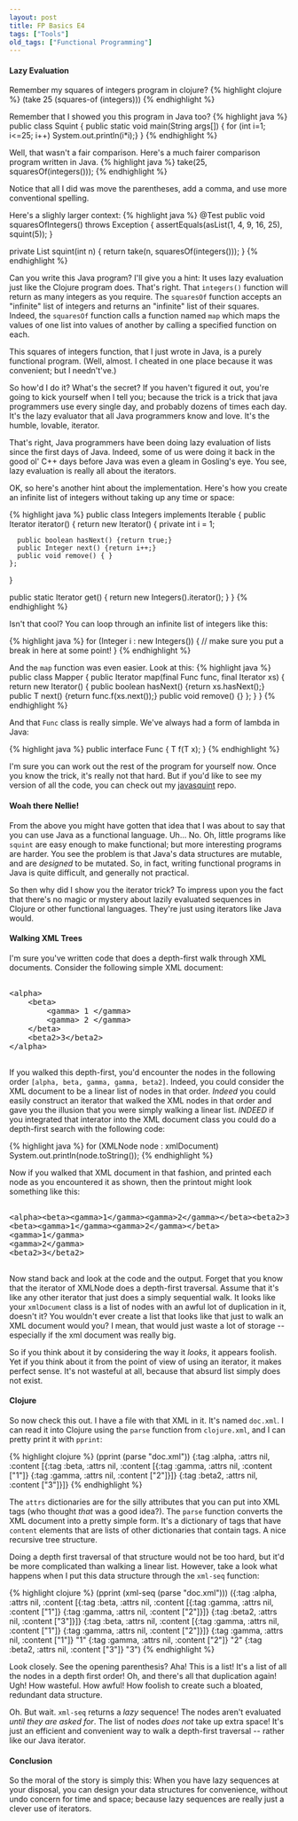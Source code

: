 ```yaml
---
layout: post
title: FP Basics E4
tags: ["Tools"]
old_tags: ["Functional Programming"]
---
```

#### Lazy Evaluation

Remember my squares of integers program in clojure?
{% highlight  clojure %}
(take 25 (squares-of (integers)))
{% endhighlight %}
	
Remember that I showed you this program in Java too?
{% highlight java %}
public class Squint {
  public  static  void  main(String  args[])  {
    for  (int  i=1;  i<=25;  i++)
      System.out.println(i*i);}
}
{% endhighlight %}

Well, that wasn't a fair comparison.  Here's a much fairer comparison program written in Java.
{% highlight java %}
take(25, squaresOf(integers()));
{% endhighlight %}
	
Notice that all I did was move the parentheses, add a comma, and use more conventional spelling.  

Here's a slighly larger context:
{% highlight java %}
@Test
public void squaresOfIntegers() throws Exception {
  assertEquals(asList(1, 4, 9, 16, 25), squint(5));
}
 
private List<Integer> squint(int n) {
  return take(n, squaresOf(integers()));
}
{% endhighlight %}	

Can you write this Java program?  I'll give you a hint: It uses lazy evaluation just like the Clojure program does.  That's right.  That `integers()` function will return as many integers as you require.  The `squaresOf` function accepts an "infinite" list of integers and returns an "infinite" list of their squares.  Indeed, the `squaresOf` function calls a function named `map` which maps the values of one list into values of another by calling a specified function on each.  

This squares of integers function, that I just wrote in Java, is a purely functional program.  (Well, almost.  I cheated in one place because it was convenient; but I needn't've.)

So how'd I do it?   What's the secret?  If you haven't figured it out, you're going to kick yourself when I tell you; because the trick is a trick that java programmers use every single day, and probably dozens of times each day.  It's the lazy evaluator that all Java programmers know and love.  It's the humble, lovable, iterator.

That's right, Java programmers have been doing lazy evaluation of lists since the first days of Java.  Indeed, some of us were doing it back in the good ol' C++ days before Java was even a gleam in Gosling's eye.  You see, lazy evaluation is really all about the iterators.

OK, so here's another hint about the implementation.  Here's how you create an infinite list of integers without taking up any time or space:

{% highlight java %}
public class Integers implements Iterable<Integer> {
  public Iterator<Integer> iterator() {
    return new Iterator<Integer>() {
      private int i = 1;

      public boolean hasNext() {return true;}
      public Integer next() {return i++;}
      public void remove() { }
    };
  }

  public static Iterator<Integer> get() {
    return new Integers().iterator();
  }
}
{% endhighlight %}	

Isn't that cool?  You can loop through an infinite list of integers like this:

{% highlight java %}
for (Integer i : new Integers()) {
	// make sure you put a break in here at some point!
}
{% endhighlight %}

And the `map` function was even easier.  Look at this:
{% highlight java %}
public class Mapper<T> {
  public Iterator<T> map(final Func<T> func, final Iterator<T> xs) {
    return new Iterator<T>() {
      public boolean hasNext() {return xs.hasNext();}
      public T next() {return func.f(xs.next());}
      public void remove() {}
    };
  }
}
{% endhighlight %}

And that `Func` class is really simple.  We've always had a form of lambda in Java:

{% highlight java %}
public interface Func<T> {
  T f(T x);
}
{% endhighlight %}

I'm sure you can work out the rest of the program for yourself now.  Once you know the trick, it's really not that hard.  But if you'd like to see my version of all the code, you can check out my [javasquint](https://github.com/unclebob/javasquint/tree/master/src/squint) repo.

#### Woah there Nellie!
From the above you might have gotten that idea that I was about to say that you can use Java as a functional language.  Uh... No.  Oh, little programs like `squint` are easy enough to make functional; but more interesting programs are harder.  You see the problem is that Java's data structures are mutable, and are _designed_ to be mutated.  So, in fact, writing functional programs in Java is quite difficult, and generally not practical.

So then why did I show you the iterator trick?  To impress upon you the fact that there's no magic or mystery about lazily evaluated sequences in Clojure or other functional languages.  They're just using iterators like Java would.  

#### Walking XML Trees
I'm sure you've written code that does a depth-first walk through XML documents.  Consider the following simple XML document:
<pre>
	
&lt;alpha>
	&lt;beta>
		&lt;gamma> 1 &lt;/gamma>
		&lt;gamma> 2 &lt;/gamma>
	&lt;/beta>
	&lt;beta2>3&lt;/beta2>
&lt;/alpha>

</pre>

If you walked this depth-first, you'd encounter the nodes in the following order `[alpha, beta, gamma, gamma, beta2]`.  Indeed, you could consider the XML document to be a linear list of nodes in that order.  _Indeed_ you could easily construct an iterator that walked the XML nodes in that order and gave you the illusion that you were simply walking a linear list.  _INDEED_ if you integrated that interator into the XML document class you could do a depth-first search with the following code:

{% highlight java %}
for (XMLNode node : xmlDocument) 
  System.out.println(node.toString());
{% endhighlight %}

Now if you walked that XML document in that fashion, and printed each node as you encountered it as shown, then the printout might look something like this:
<pre>
	
&lt;alpha>&lt;beta>&lt;gamma>1&lt;/gamma>&lt;gamma>2&lt;/gamma>&lt;/beta>&lt;beta2>3&lt;/beta2>&lt;/alpha>
&lt;beta>&lt;gamma>1&lt;/gamma>&lt;gamma>2&lt;/gamma>&lt;/beta>
&lt;gamma>1&lt;/gamma>
&lt;gamma>2&lt;/gamma>
&lt;beta2>3&lt;/beta2>

</pre>

Now stand back and look at the code and the output.  Forget that you know that the iterator of XMLNode does a depth-first traversal.  Assume that it's like any other iterator that just does a simply sequential walk.  It looks like your `xmlDocument` class is a list of nodes with an awful lot of duplication in it, doesn't it?  You wouldn't ever create a list that looks like that just to walk an XML document would you?  I mean, that would just waste a lot of storage -- especially if the xml document was really big.  

So if you think about it by considering the way it _looks_, it appears foolish.  Yet if you think about it from the point of view of using an iterator, it makes perfect sense.  It's not wasteful at all, because that absurd list simply does not exist.  

#### Clojure
So now check this out.  I have a file with that XML in it.  It's named `doc.xml`.  I can read it into Clojure using the `parse` function from `clojure.xml`, and I can pretty print it with `pprint`:

{% highlight clojure %}
(pprint (parse "doc.xml"))
{:tag :alpha,
 :attrs nil,
 :content
 [{:tag :beta,
   :attrs nil,
   :content
   [{:tag :gamma, :attrs nil, :content ["1"]}
    {:tag :gamma, :attrs nil, :content ["2"]}]}
  {:tag :beta2, :attrs nil, :content ["3"]}]}
{% endhighlight %}

The `attrs` dictionaries are for the silly attributes that you can put into XML tags (who thought _that_ was a good idea?).  The `parse` function converts the XML document into a pretty simple form.  It's a dictionary of tags that have `content` elements that are lists of other dictionaries that contain tags.  A nice recursive tree structure.

Doing a depth first traversal of that structure would not be too hard, but it'd be more complicated than walking a linear list.  However, take a look what happens when I put this data structure through the `xml-seq` function:

{% highlight clojure %}
(pprint (xml-seq (parse "doc.xml")))
({:tag :alpha,
  :attrs nil,
  :content
  [{:tag :beta,
    :attrs nil,
    :content
    [{:tag :gamma, :attrs nil, :content ["1"]}
     {:tag :gamma, :attrs nil, :content ["2"]}]}
   {:tag :beta2, :attrs nil, :content ["3"]}]}
 {:tag :beta,
  :attrs nil,
  :content
  [{:tag :gamma, :attrs nil, :content ["1"]}
   {:tag :gamma, :attrs nil, :content ["2"]}]}
 {:tag :gamma, :attrs nil, :content ["1"]}
 "1"
 {:tag :gamma, :attrs nil, :content ["2"]}
 "2"
 {:tag :beta2, :attrs nil, :content ["3"]}
 "3")
{% endhighlight %}

Look closely. See the opening parenthesis?  Aha!  This is a list!  It's a list of all the nodes in a depth first order!  Oh, and there's all that duplication again!  Ugh!  How wasteful.  How awful!  How foolish to create such a bloated, redundant data structure.  

Oh.  But wait. `xml-seq` returns a _lazy_ sequence!  The nodes aren't evaluated _until they are asked for_.  The list of nodes _does not_ take up extra space!  It's just an efficient and convenient way to walk a depth-first traversal -- rather like our Java iterator.

#### Conclusion
So the moral of the story is simply this:  When you have lazy sequences at your disposal, you can design your data structures for convenience, without undo concern for time and space; because lazy sequences are really just a clever use of iterators.

